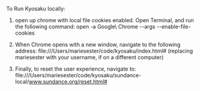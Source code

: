 To Run Kyosaku locally:

1. open up chrome with local file cookies enabled. Open Terminal, and run the following command: open -a Google\ Chrome --args --enable-file-cookies


2. When Chrome opens with a new window, navigate to the following address: file:///Users/mariesester/code/kyosaku/index.html#  (replacing mariesester with your username, if on a different computer)

3. Finally, to reset the user experience, navigate to: file:///Users/mariesester/code/kyosaku/sundance-local/www.sundance.org/reset.html#
